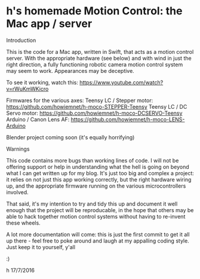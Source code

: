 # h's homemade Motion Control: the Mac app / server
Introduction

This is the code for a Mac app, written in Swift, that acts as a motion control server. With the appropriate hardware 
(see below) and with wind in just the right direction, a fully functioning robotic camera motion control system may
seem to work. Appearances may be deceptive.

To see it working, watch this: https://www.youtube.com/watch?v=rWuKmWKicro

Firmwares for the various axes:
Teensy LC / Stepper motor:  https://github.com/howiemnet/h-moco-STEPPER-Teensy
Teensy LC / DC Servo motor:  https://github.com/howiemnet/h-moco-DCSERVO-Teensy
Arduino / Canon Lens AF:   https://github.com/howiemnet/h-moco-LENS-Arduino

Blender project coming soon (it's equally horrifying)

Warnings

This code contains more bugs than working lines of code. I will not be offering support or help in understanding
what the hell is going on beyond what I can get written up for my blog. It's just too big and complex a project: it relies 
on not just this app working correctly, but the right hardware wiring up, and the appropriate firmware running on
the various microcontrollers involved.

That said, it's my intention to try and tidy this up and document it well enough that the project will be reproducable, in the 
hope that others may be able to hack together motion control systems without having to re-invent these wheels.

A lot more documentation will come: this is just the first commit to get it all up there - feel free to poke around and laugh
at my appalling coding style. Just keep it to yourself, y'all

:)

h 17/7/2016

